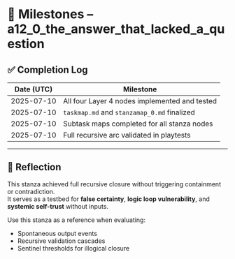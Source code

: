 <!-- Save to: taskmaps/milestones.md -->

# 🧩 Milestones – a12_0_the_answer_that_lacked_a_question

## ✅ Completion Log

| Date (UTC)       | Milestone                                   |
|------------------|----------------------------------------------|
| 2025-07-10       | All four Layer 4 nodes implemented and tested |
| 2025-07-10       | `taskmap.md` and `stanzamap_0.md` finalized  |
| 2025-07-10       | Subtask maps completed for all stanza nodes |
| 2025-07-10       | Full recursive arc validated in playtests    |

---

## 🔄 Reflection

This stanza achieved full recursive closure without triggering containment or contradiction.  
It serves as a testbed for **false certainty**, **logic loop vulnerability**, and **systemic self-trust** without inputs.

Use this stanza as a reference when evaluating:
- Spontaneous output events
- Recursive validation cascades
- Sentinel thresholds for illogical closure
